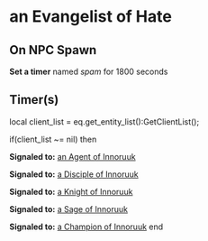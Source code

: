 # an Evangelist of Hate


## On NPC Spawn

**Set a timer** named *spam* for 1800 seconds


## Timer(s)

local client_list = eq.get_entity_list():GetClientList();

if(client_list ~= nil) then


**Signaled to:**  [an Agent of Innoruuk](/npc/76383)


**Signaled to:**  [a Disciple of Innoruuk](/npc/76215)


**Signaled to:**  [a Knight of Innoruuk](/npc/76021)


**Signaled to:**  [a Sage of Innoruuk](/npc/76346)


**Signaled to:**  [a Champion of Innoruuk](/npc/76087)
end
